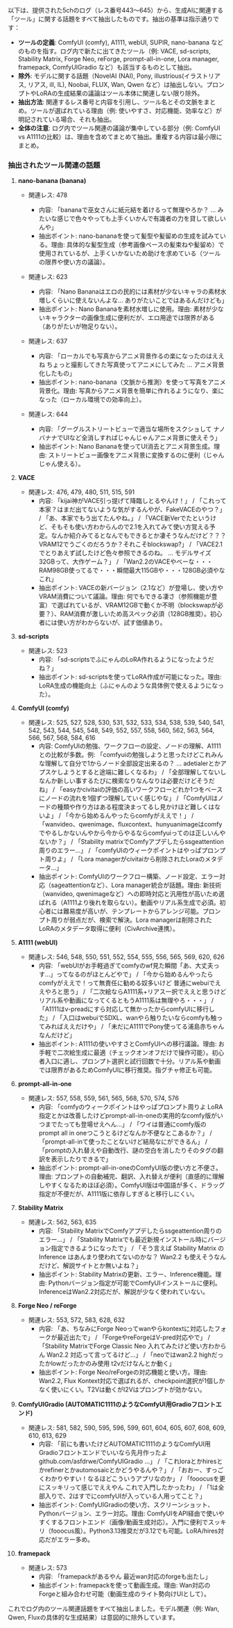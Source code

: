 以下は、提供された5chのログ（レス番号443〜645）から、生成AIに関連する「ツール」に関する話題をすべて抽出したものです。抽出の基準は指示通りです：

- **ツールの定義**: ComfyUI (comfy), A1111, webUI, SUPIR, nano-banana などのものを指す。ログ内で新たに出てきたツール（例: VACE, sd-scripts, Stability Matrix, Forge Neo, reForge, prompt-all-in-one, Lora manager, framepack, ComfyUIGradio など）も該当するものとして抽出。
- **除外**: モデルに関する話題（NovelAI (NAI), Pony, illustrious(イラストリアス, リアス, ill, IL), Noobai, FLUX, Wan, Qwen など）は抽出しない。プロンプトやLoRAの生成結果の議論はツール本体に関連しない限り除外。
- **抽出方法**: 関連するレス番号と内容を引用し、ツール名とその文脈をまとめ。ツールが選ばれている理由（例: 使いやすさ、対応機能、効率など）が明記されている場合、それも抽出。
- **全体の注意**: ログ内でツール関連の議論が集中している部分（例: ComfyUI vs A1111の比較）は、理由を含めてまとめて抽出。重複する内容は最小限にまとめ。

### 抽出されたツール関連の話題

1. **nano-banana (banana)**  
   - 関連レス: 478  
     - 内容: 「bananaで巫女さんに紙元結を着けるって無理やろか？ ... みたいな感じで色々やっても上手くいかんで有識者の力を貸して欲しいんや」  
     - 抽出ポイント: nano-bananaを使って髪型や髪留めの生成を試みている。理由: 具体的な髪型生成（参考画像ベースの髪束ねや髪留め）で使用されているが、上手くいかないため助けを求めている（ツールの限界や使い方の議論）。

   - 関連レス: 623  
     - 内容: 「Nano Bananaはエロの民的には素材が少ないキャラの素材水増しくらいに使えないんよな… ありがたいことではあるんだけども」  
     - 抽出ポイント: Nano Bananaを素材水増しに使用。理由: 素材が少ないキャラクターの画像生成に便利だが、エロ用途では限界がある（ありがたいが物足りない）。

   - 関連レス: 637  
     - 内容: 「ローカルでも写真からアニメ背景作るの楽になったのはええね ちょっと撮影してきた写真使ってアニメにしてみた ... アニメ背景化したもの」  
     - 抽出ポイント: nano-banana（文脈から推測）を使って写真をアニメ背景化。理由: 写真からアニメ背景を簡単に作れるようになり、楽になった（ローカル環境での効率向上）。

   - 関連レス: 644  
     - 内容: 「グーグルストリートビューで適当な場所をスクショして ナノバナナでUIなど全消しすればじゃんじゃんアニメ背景に使えそう」  
     - 抽出ポイント: Nano Bananaを使ってUI消去とアニメ背景生成。理由: ストリートビュー画像をアニメ背景に変換するのに便利（じゃんじゃん使える）。

2. **VACE**  
   - 関連レス: 476, 479, 480, 511, 515, 591  
     - 内容: 「kijai神がVACE引っ提げて降臨しとるやんけ！」 / 「これって本家？はまだ出てないような気がするんやが、FakeVACEのやつ？」 / 「あ、本家でもう出てたんやね。」 / 「VACE新Verでたというけど、そもそも使い方わからんので2.1を入れてみて使い方覚える予定。なんか紹介みてるとなんでもできるとか凄そうなんだけど？？？ VRAM12でうごくのだろうか？それこそblockswap?」 / 「VACE2.1でとりあえず試したけど色々参照できるのね。 ... モデルサイズ32GBって、大作ゲーム？」 / 「Wan2.2のVACEやべーな・・・ RAM98GB使ってるで・・・瞬間最大115GBや・・・128GB必須やなこれ」  
     - 抽出ポイント: VACEの新バージョン（2.1など）が登場し、使い方やVRAM消費について議論。理由: 何でもできる凄さ（参照機能が豊富）で選ばれているが、VRAM12GBで動くか不明（blockswapが必要？）、RAM消費が激しいため高スペック必須（128GB推奨）。初心者には使い方がわからないが、試す価値あり。

3. **sd-scripts**  
   - 関連レス: 523  
     - 内容: 「sd-scriptsでふにゃんのLoRA作れるようになったようだね？」  
     - 抽出ポイント: sd-scriptsを使ってLoRA作成が可能になった。理由: LoRA生成の機能向上（ふにゃんのような具体例で使えるようになった）。

4. **ComfyUI (comfy)**  
   - 関連レス: 525, 527, 528, 530, 531, 532, 533, 534, 538, 539, 540, 541, 542, 543, 544, 545, 548, 549, 552, 557, 558, 560, 562, 563, 564, 566, 567, 568, 584, 616  
     - 内容: ComfyUIの勉強、ワークフローの設定、ノードの理解、A1111との比較が多数。例: 「comfyuiの勉強しようと思ったけどこれみんな理解して自分で1からノード全部設定出来るの？ ... adetialerとかアプスケしようとすると途端に難しくなるわ」 / 「全部理解してないしなんか新しい事するたびに検索なりなんなりは必要だけどそうだね」 / 「easyかcivitaiの評価の高いワークフローどれか1つをベースにノードの流れを1個ずつ理解していく感じやな」 / 「ComfyUIはノードの種類や作り方はある程度決まってるし見かけほど難しくはないよ」 / 「今から始めるんやったらcomfyがええで！」 / 「wanvideo、qwenimage、fluxcontext、hunyuanimageはcomfyでやるしかないんやから今からやるならcomfyuiってのは正しいんやないか？」 / 「Stability matrixでComfyアプデしたらssgeattention周りのエラー...」 / 「comfyUIのウィークポイントはやっぱプロンプト周りよ」 / 「Lora managerがcivitaiから削除されたLoraのメタデータ...」  
     - 抽出ポイント: ComfyUIのワークフロー構築、ノード設定、エラー対応（sageattentionなど）、Lora manager統合が話題。理由: 新技術（wanvideo, qwenimageなど）への即時対応と汎用性が高いため選ばれる（A1111より後れを取らない）。動画やリアル系生成で必須。初心者には難易度が高いが、テンプレートからアレンジ可能。プロンプト周りが弱点だが、検索で解決。Lora managerは削除されたLoRAのメタデータ取得に便利（CivArchive連携）。

5. **A1111 (webUI)**  
   - 関連レス: 546, 548, 550, 551, 552, 554, 555, 556, 565, 569, 620, 626  
     - 内容: 「webUIがお手軽過ぎてcomfyのwf見た瞬間「あ、大丈夫っす…」ってなるのがほとんどやで」 / 「今から始めるんやったらcomfyがええで！って無責任に勧める奴多いけど 普通にwebuiでええやろと思う」 / 「二次絵ならA1111系+リアス一択でええと思うけど リアル系や動画になってくるともうA1111系は無理やろ・・・」 / 「A1111はv-preadにすら対応して無かったからcomfyUIに移行した」 / 「入口はwebuiでSDXL、wanやら触りたいならcomfyも触ってみればええだけや」 / 「未だにA1111でPony使ってる浦島赤ちゃんなんだけど」  
     - 抽出ポイント: A1111の使いやすさとComfyUIへの移行議論。理由: お手軽で二次絵生成に最適（チェックオンオフだけで操作可能）。初心者入口に適し、プロンプト選択と試行回数で十分。リアル系や動画では限界があるためComfyUIに移行推奨。指グチャ修正も可能。

6. **prompt-all-in-one**  
   - 関連レス: 557, 558, 559, 561, 565, 568, 570, 574, 576  
     - 内容: 「comfyのウィークポイントはやっぱプロンプト周りよ LoRA指定とかは改善したけどprompt-all-in-oneの実用的なcomfy版がいつまでたっても登場せえへん…」 / 「ワイは普通にcomfy版のprompt all in oneつこうとるけどなんか不便なとこあるか？」 / 「prompt-all-inて使ったことないけど結局なにができるん」 / 「promptの入れ替えや自動改行、謎の空白を消したりそのタグの翻訳を表示したりできるで」  
     - 抽出ポイント: prompt-all-in-oneのComfyUI版の使い方と不便さ。理由: プロンプトの自動補完、翻訳、入れ替えが便利（直感的に理解しやすくなるためほぼ必須）。ComfyUI版は中国語が多く、ドラッグ指定が不便だが、A1111版に依存しすぎると移行しにくい。

7. **Stability Matrix**  
   - 関連レス: 562, 563, 635  
     - 内容: 「Stability MatrixでComfyアプデしたらssgeattention周りのエラー...」 / 「Stability Matrixでも最近新規インストール時にバージョン指定できるようになったで」 / 「そう言えば Stability Matrix の Inference はあんまり使われてないのかな？ Wan2.2 も使えそうなんだけど、解説サイトとか無いよね？」  
     - 抽出ポイント: Stability Matrixの更新、エラー、Inference機能。理由: Pythonバージョン指定が可能でComfyUIインストールに便利。InferenceはWan2.2対応だが、解説が少なく使われていない。

8. **Forge Neo / reForge**  
   - 関連レス: 553, 572, 583, 628, 632  
     - 内容: 「あ、ちなみにForge Neoってwanやらkontextに対応したフォークが最近出たで」 / 「ForgeやreForgeはV-pred対応やで」 / 「Stability MatrixでForge Classic Neo 入れてみたけど使い方わからん Wan2.2 対応って言ってるけど...」 / 「neoではwan2.2 highだったかlowだったかのみ使用 t2vだけなんとか動く」  
     - 抽出ポイント: Forge Neo/reForgeの対応機能と使い方。理由: Wan2.2, Flux Kontext対応で選ばれるが、checkpoint選択が1個しかなく使いにくい。T2Vは動くがI2Vはプロンプトが効かない。

9. **ComfyUIGradio (AUTOMATIC1111のようなComfyUI用Gradioフロントエンド)**  
   - 関連レス: 581, 582, 590, 595, 596, 599, 601, 604, 605, 607, 608, 609, 610, 613, 629  
     - 内容: 「前にも書いたけどAUTOMATIC1111のようなComfyUI用Gradioフロントエンドでいいなら先月作ったよ github.com/asfdrwe/ComfyUIGradio ...」 / 「これloraとかhiresとかrefinerとかautomosaicとかどうやるんや？」 / 「おおー、すっごくわかりやすい！なるほどこういうアプリなのか」 / 「fooocusを更にスッキリって感じでええやん これで入門したかったわ」 / 「1は全部入りで、2はすでにcomfyUIが入っている人用ってこと？」  
     - 抽出ポイント: ComfyUIGradioの使い方、スクリーンショット、Pythonバージョン、エラー対応。理由: ComfyUIをAPI経由で使いやすくするフロントエンド（画像/動画生成対応）。入門に便利でスッキリ（fooocus風）。Python3.13推奨だが3.12でも可能。LoRA/hires対応だがエラー多め。

10. **framepack**  
    - 関連レス: 573  
      - 内容: 「framepackがあるやん 最近wan対応のforgeも出たし」  
      - 抽出ポイント: framepackを使って動画生成。理由: Wan対応のForgeと組み合わせ可能（動画生成のライト勢向けUIとして）。

これでログ内のツール関連話題をすべて抽出しました。モデル関連（例: Wan, Qwen, Fluxの具体的な生成結果）は意図的に除外しています。
